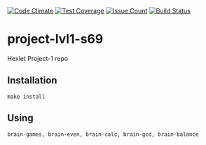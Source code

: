 [![Code Climate](https://codeclimate.com/github/altsab/project-lvl1-s69/badges/gpa.svg)](https://codeclimate.com/github/altsab/project-lvl1-s69)
[![Test Coverage](https://codeclimate.com/github/altsab/project-lvl1-s69/badges/coverage.svg)](https://codeclimate.com/github/altsab/project-lvl1-s69/coverage)
[![Issue Count](https://codeclimate.com/github/altsab/project-lvl1-s69/badges/issue_count.svg)](https://codeclimate.com/github/altsab/project-lvl1-s69)
[![Build Status](https://travis-ci.org/altsab/project-lvl1-s69.svg?branch=master)](https://travis-ci.org/altsab/project-lvl1-s69)
# project-lvl1-s69
Hexlet Project-1 repo
## Installation
`make install`
## Using
`brain-games, brain-even, brain-calc, brain-gcd, brain-balance`
